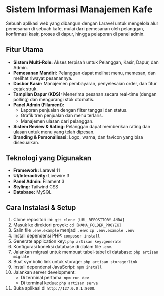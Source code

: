 # Sistem Informasi Manajemen Kafe

Sebuah aplikasi web yang dibangun dengan Laravel untuk mengelola alur pemesanan di sebuah kafe, mulai dari pemesanan oleh pelanggan, konfirmasi kasir, proses di dapur, hingga pelaporan di panel admin.

## Fitur Utama

- **Sistem Multi-Role:** Akses terpisah untuk Pelanggan, Kasir, Dapur, dan Admin.
- **Pemesanan Mandiri:** Pelanggan dapat melihat menu, memesan, dan melihat riwayat pesanannya.
- **Dasbor Kasir:** Manajemen pembayaran, penyelesaian order, dan fitur cetak struk.
- **Tampilan Dapur (KDS):** Menerima pesanan secara real-time (dengan polling) dan mengurangi stok otomatis.
- **Panel Admin (Filament):**
    - Laporan penjualan dengan filter tanggal dan status.
    - Grafik tren penjualan dan menu terlaris.
    - Manajemen ulasan dari pelanggan.
- **Sistem Review & Rating:** Pelanggan dapat memberikan rating dan ulasan untuk menu yang telah dipesan.
- **Branding & Personalisasi:** Logo, warna, dan favicon yang bisa disesuaikan.

## Teknologi yang Digunakan

- **Framework:** Laravel 11
- **UI/Interactivity:** Livewire 3
- **Panel Admin:** Filament 3
- **Styling:** Tailwind CSS
- **Database:** MySQL

## Cara Instalasi & Setup

1.  Clone repositori ini: `git clone [URL_REPOSITORY_ANDA]`
2.  Masuk ke direktori proyek: `cd [NAMA_FOLDER_PROYEK]`
3.  Salin file `.env.example` menjadi `.env`: `cp .env.example .env`
4.  Install dependensi PHP: `composer install`
5.  Generate application key: `php artisan key:generate`
6.  Konfigurasi koneksi database di dalam file `.env`.
7.  Jalankan migrasi untuk membuat tabel-tabel di database: `php artisan migrate`
8.  Buat symbolic link untuk storage: `php artisan storage:link`
9.  Install dependensi JavaScript: `npm install`
10. Jalankan server development:
    - Di terminal pertama: `npm run dev`
    - Di terminal kedua: `php artisan serve`
11. Buka aplikasi di `http://127.0.0.1:8000`.